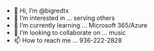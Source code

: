 - 👋 Hi, I’m @bigredtx
- 👀 I’m interested in ... serving others
- 🌱 I’m currently learning ... Microsoft 365/Azure
- 💞️ I’m looking to collaborate on ... music 
- 📫 How to reach me ... 936-222-2828
 
<!---
bigredtx/bigredtx is a ✨ special ✨ repository because its `README.md` (this file) appears on your GitHub profile.
You can click the Preview link to take a look at your changes.
--->
